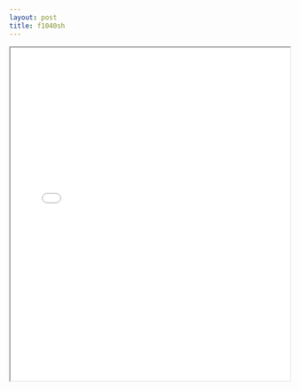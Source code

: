 ```yaml
---
layout: post
title: f1040sh
---
```


<div class="pdf-container">
<iframe src="/ea/assets/pdfs/misc/f1040sh.pdf" height="600" width="100%" allowFullScreen="true"></iframe>
</div>


